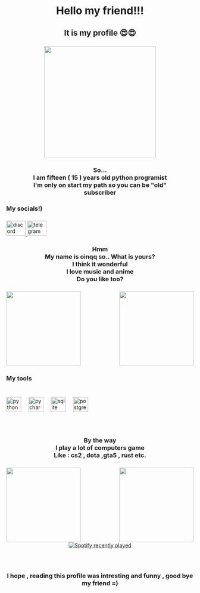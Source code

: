 <br clear="both">

<h1 align="center">Hello my friend!!!</h1>

###

<h2 align="center">It is my profile 😍😍</h2>

###

<div align="center">
  <img height="300" src="https://i.pinimg.com/originals/1f/a2/2b/1fa22befc10e3cbacd58c5b407a97997.gif"  />
</div>

###

<h3 align="center">So...<br>I am fifteen ( 15 ) years old python programist<br>I'm only on start my path so you can be "old" <br>subscriber</h3>

###

<h3 align="left">My socials!)</h3>

###

<div align="left">
  <a href="https://discord.com/users/944632344105586730" target="_blank">
    <img src="https://raw.githubusercontent.com/maurodesouza/profile-readme-generator/master/src/assets/icons/social/discord/default.svg" width="52" height="40" alt="discord logo"  />
  </a>
  <a href="https://t.me/oinqqq" target="_blank">
    <img src="https://raw.githubusercontent.com/maurodesouza/profile-readme-generator/master/src/assets/icons/social/telegram/default.svg" width="52" height="40" alt="telegram logo"  />
  </a>
</div>

###

<h3 align="center">Hmm<br>My name is oinqq so..  What is yours?<br>I think it wonderful<br>I love music and anime<br>Do you like too?</h3>

###

<img align="right" height="200" src="https://i.pinimg.com/originals/be/6d/ed/be6ded46b365626b0812a41b75875d59.gif"  />

###

<img align="left" height="200" src="https://i.pinimg.com/originals/36/4e/a6/364ea6cd7bfd00a0260aaf6e2602cd4d.gif"  />

###

<br clear="both">

<h3 align="left">My tools</h3>

###

<br clear="both">

<div align="left">
  <img src="https://cdn.jsdelivr.net/gh/devicons/devicon/icons/python/python-original.svg" height="40" alt="python logo"  />
  <img width="12" />
  <img src="https://cdn.jsdelivr.net/gh/devicons/devicon/icons/pycharm/pycharm-original.svg" height="40" alt="pycharm logo"  />
  <img width="12" />
  <img src="https://cdn.jsdelivr.net/gh/devicons/devicon/icons/sqlite/sqlite-original.svg" height="40" alt="sqlite logo"  />
  <img width="12" />
  <img src="https://cdn.jsdelivr.net/gh/devicons/devicon/icons/postgresql/postgresql-original.svg" height="40" alt="postgresql logo"  />
</div>

###

<br clear="both">

<h3 align="center">By the way<br>I play a lot of computers game <br>Like : cs2 , dota ,gta5 , rust etc.</h3>

###

<img align="left" height="200" src="https://i.pinimg.com/originals/70/84/c6/7084c682f10716fcaf0469b550a92b6a.gif"  />

###

<img align="right" height="200" src="https://i.pinimg.com/originals/93/5c/20/935c20419ae5f3e92c11c864b507f48a.gif"  />

###

<br clear="both">

<div align="center">
  <a href="https://open.spotify.com/user/xbumaa65uudltqwj0fvl6zxvf">
    <img src="https://spotify-recently-played-readme.vercel.app/api?user=xbumaa65uudltqwj0fvl6zxvf&count=3" alt="Spotify recently played"  />
  </a>
</div>

###

<br clear="both">

<h3 align="center">I hope , reading this profile was intresting and funny , good bye my friend =)</h3>

###

